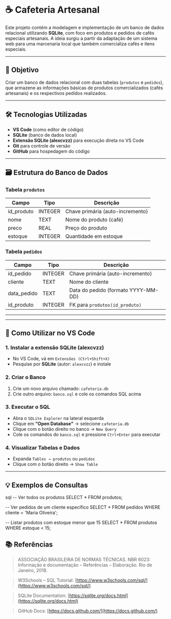 # ☕ Cafeteria Artesanal

Este projeto contém a modelagem e implementação de um banco de dados relacional utilizando **SQLite**, com foco em produtos e pedidos de cafés especiais artesanais. A ideia surgiu a partir da adaptação de um sistema web para uma marcenaria local que também comercializa cafés e itens especiais.

---

## 📌 Objetivo

Criar um banco de dados relacional com duas tabelas (`produtos` e `pedidos`), que armazene as informações básicas de produtos comercializados (cafés artesanais) e os respectivos pedidos realizados.

---

## 🛠 Tecnologias Utilizadas

- **VS Code** (como editor de código)
- **SQLite** (banco de dados local)
- **Extensão SQLite (alexcvzz)** para execução direta no VS Code
- **Git** para controle de versão
- **GitHub** para hospedagem do código

---

## 🗃 Estrutura do Banco de Dados

### Tabela `produtos`

| Campo      | Tipo      | Descrição                                |
|------------|-----------|-------------------------------------------|
| id_produto | INTEGER   | Chave primária (auto-incremento)          |
| nome       | TEXT      | Nome do produto (café)                    |
| preco      | REAL      | Preço do produto                          |
| estoque    | INTEGER   | Quantidade em estoque                    |

### Tabela `pedidos`

| Campo       | Tipo    | Descrição                                |
|-------------|---------|-------------------------------------------|
| id_pedido   | INTEGER | Chave primária (auto-incremento)          |
| cliente     | TEXT    | Nome do cliente                           |
| data_pedido | TEXT    | Data do pedido (formato YYYY-MM-DD)       |
| id_produto  | INTEGER | FK para `produtos(id_produto)`            |

---

---

## 🧪 Como Utilizar no VS Code

### 1. Instalar a extensão SQLite (alexcvzz)

* No VS Code, vá em `Extensões (Ctrl+Shift+X)`
* Pesquise por **SQLite** (autor: `alexcvzz`) e instale

### 2. Criar o Banco

1. Crie um novo arquivo chamado: `cafeteria.db`
2. Crie outro arquivo: `banco.sql` e cole os comandos SQL acima

### 3. Executar o SQL

* Abra o `SQLite Explorer` na lateral esquerda
* Clique em **"Open Database"** → selecione `cafeteria.db`
* Clique com o botão direito no banco → `New Query`
* Cole os comandos do `banco.sql` e pressione `Ctrl+Enter` para executar

### 4. Visualizar Tabelas e Dados

* Expanda `Tables → produtos` ou `pedidos`
* Clique com o botão direito → `Show Table`

---

## 💡 Exemplos de Consultas

sql
-- Ver todos os produtos
SELECT * FROM produtos;

-- Ver pedidos de um cliente específico
SELECT * FROM pedidos WHERE cliente = 'Maria Oliveira';

-- Listar produtos com estoque menor que 15
SELECT * FROM produtos WHERE estoque < 15;


## 📚 Referências

> ASSOCIAÇÃO BRASILEIRA DE NORMAS TÉCNICAS. NBR 6023: Informação e documentação – Referências – Elaboração. Rio de Janeiro, 2018.

> W3Schools – SQL Tutorial: [https://www.w3schools.com/sql/](https://www.w3schools.com/sql/)

> SQLite Documentation: [https://sqlite.org/docs.html](https://sqlite.org/docs.html)

> GitHub Docs: [https://docs.github.com/](https://docs.github.com/)
